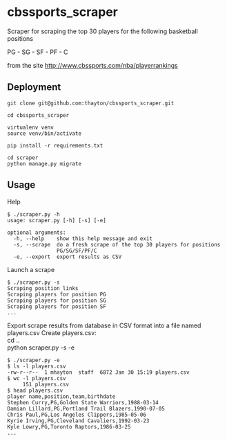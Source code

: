 # cbssports_scraper

Scraper for scraping the top 30 players for the following basketball positions

PG - SG - SF - PF - C 

from the site http://www.cbssports.com/nba/playerrankings

## Deployment
    git clone git@github.com:thayton/cbssports_scraper.git

    cd cbssports_scraper

    virtualenv venv 
    source venv/bin/activate

    pip install -r requirements.txt

    cd scraper
    python manage.py migrate  

## Usage

Help

```
$ ./scraper.py -h
usage: scraper.py [-h] [-s] [-e]

optional arguments:
  -h, --help    show this help message and exit
  -s, --scrape  do a fresh scrape of the top 30 players for positions
                PG/SG/SF/PF/C
  -e, --export  export results as CSV
```

Launch a scrape

```
$ ./scraper.py -s
Scraping position links
Scraping players for position PG
Scraping players for position SG
Scraping players for position SF
...
```

Export scrape results from database in CSV format into a file named players.csv
Create players.csv:  
cd ..  
python scraper.py -s -e  
 
```
$ ./scraper.py -e
$ ls -l players.csv 
-rw-r--r--  1 mhayton  staff  6872 Jan 30 15:19 players.csv
$ wc -l players.csv 
     151 players.csv
$ head players.csv 
player name,position,team,birthdate
Stephen Curry,PG,Golden State Warriors,1988-03-14
Damian Lillard,PG,Portland Trail Blazers,1990-07-05
Chris Paul,PG,Los Angeles Clippers,1985-05-06
Kyrie Irving,PG,Cleveland Cavaliers,1992-03-23
Kyle Lowry,PG,Toronto Raptors,1986-03-25
...

```  
